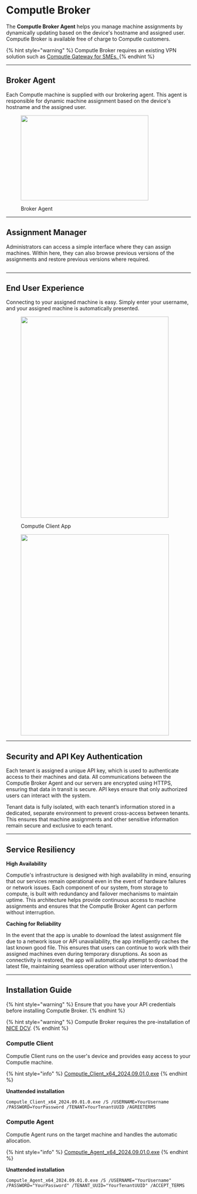 # Computle Broker

The **Computle Broker Agent** helps you manage machine assignments by dynamically updating based on the device's hostname and assigned user.  Computle Broker is available free of charge to Computle customers.

{% hint style="warning" %}
Computle Broker requires an existing VPN solution such as [Computle Gateway for SMEs. ](../../onboarding/administrator-guide/computle-gateway-for-smes.md)
{% endhint %}

***

## Broker Agent <a href="#broker-agent" id="broker-agent"></a>

Each Computle machine is supplied with our brokering agent. This agent is responsible for dynamic machine assignment based on the device's hostname and the assigned user.

<div align="left">

<figure><img src="https://blog.computle.com/content/images/2024/09/Screenshot-2024-09-26-005922.png" alt="" height="232" width="348"><figcaption><p>Broker Agent</p></figcaption></figure>

</div>

***

## Assignment Manager <a href="#assignment-manager" id="assignment-manager"></a>

Administrators can access a simple interface where they can assign machines. Within here, they can also browse previous versions of the assignments and restore previous versions where required.

<div align="left">

<figure><img src="https://blog.computle.com/content/images/2024/09/image-1.png" alt=""><figcaption></figcaption></figure>

</div>

***

## End User Experience

Connecting to your assigned machine is easy. Simply enter your username, and your assigned machine is automatically presented.

<div align="left">

<figure><img src="https://blog.computle.com/content/images/2024/09/image-2-1-1.png" alt="" height="549" width="403"><figcaption><p>Computle Client App</p></figcaption></figure>

</div>

<div align="left">

<figure><img src="https://blog.computle.com/content/images/2024/09/image-3-1-1-1.png" alt="" height="549" width="404"><figcaption></figcaption></figure>

</div>

***

## **Security and API Key Authentication**

Each tenant is assigned a unique API key, which is used to authenticate access to their machines and data. All communications between the Computle Broker Agent and our servers are encrypted using HTTPS, ensuring that data in transit is secure. API keys ensure that only authorized users can interact with the system.

Tenant data is fully isolated, with each tenant’s information stored in a dedicated, separate environment to prevent cross-access between tenants. This ensures that machine assignments and other sensitive information remain secure and exclusive to each tenant.

***

## Service Resiliency&#x20;

**High Availability**

Computle's infrastructure is designed with high availability in mind, ensuring that our services remain operational even in the event of hardware failures or network issues. Each component of our system, from storage to compute, is built with redundancy and failover mechanisms to maintain uptime. This architecture helps provide continuous access to machine assignments and ensures that the Computle Broker Agent can perform without interruption.

**Caching for Reliability**

In the event that the app is unable to download the latest assignment file due to a network issue or API unavailability, the app intelligently caches the last known good file. This ensures that users can continue to work with their assigned machines even during temporary disruptions. As soon as connectivity is restored, the app will automatically attempt to download the latest file, maintaining seamless operation without user intervention.\


***

## Installation Guide

{% hint style="warning" %}
Ensure that you have your API credentials before installing Computle Broker.&#x20;
{% endhint %}

{% hint style="warning" %}
Computle Broker requires the pre-installation of [NICE DCV](../../troubleshooting/component-reinstallation/reinstall-dcv-server.md).
{% endhint %}

### Computle Client

Computle Client runs on the user's device and provides easy access to your Computle machine.

{% hint style="info" %}
[Computle\_Client\_x64\_2024.09.01.0.exe](https://downloads.oncomputle.com/Computle\_Client\_x64\_2024.09.01.0.exe)
{% endhint %}

**Unattended installation**

`Computle_Client_x64_2024.09.01.0.exe /S /USERNAME=YourUsername /PASSWORD=YourPassword /TENANT=YourTenantUUID /AGREETERMS`

### Computle Agent

Computle Agent runs on the target machine and handles the automatic allocation.

{% hint style="info" %}
[Computle\_Agent\_x64\_2024.09.01.0.exe](https://downloads.oncomputle.com/Computle\_Agent\_x64\_2024.09.01.0.exe)
{% endhint %}

**Unattended installation**

`Computle_Agent_x64_2024.09.01.0.exe /S /USERNAME="YourUsername" /PASSWORD="YourPassword" /TENANT_UUID="YourTenantUUID" /ACCEPT_TERMS`







